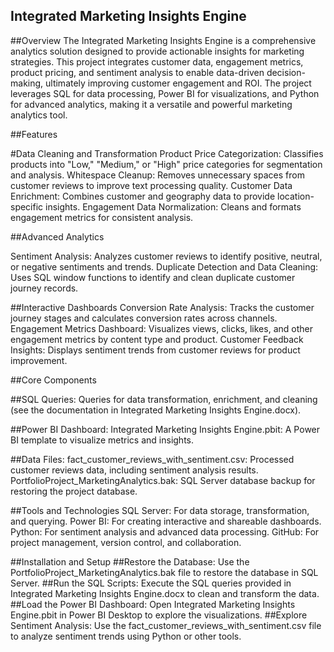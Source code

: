## Integrated Marketing Insights Engine

##Overview
The Integrated Marketing Insights Engine is a comprehensive analytics solution designed to provide actionable insights for marketing strategies. This project integrates customer data, engagement metrics, product pricing, and sentiment analysis to enable data-driven decision-making, ultimately improving customer engagement and ROI.
The project leverages SQL for data processing, Power BI for visualizations, and Python for advanced analytics, making it a versatile and powerful marketing analytics tool.

##Features

#Data Cleaning and Transformation
Product Price Categorization: Classifies products into "Low," "Medium," or "High" price categories for segmentation and analysis.
Whitespace Cleanup: Removes unnecessary spaces from customer reviews to improve text processing quality.
Customer Data Enrichment: Combines customer and geography data to provide location-specific insights.
Engagement Data Normalization: Cleans and formats engagement metrics for consistent analysis.

##Advanced Analytics

Sentiment Analysis: Analyzes customer reviews to identify positive, neutral, or negative sentiments and trends.
Duplicate Detection and Data Cleaning: Uses SQL window functions to identify and clean duplicate customer journey records.

##Interactive Dashboards
Conversion Rate Analysis: Tracks the customer journey stages and calculates conversion rates across channels.
Engagement Metrics Dashboard: Visualizes views, clicks, likes, and other engagement metrics by content type and product.
Customer Feedback Insights: Displays sentiment trends from customer reviews for product improvement.

##Core Components

##SQL Queries:
Queries for data transformation, enrichment, and cleaning (see the documentation in Integrated Marketing Insights Engine.docx).

##Power BI Dashboard:
Integrated Marketing Insights Engine.pbit: A Power BI template to visualize metrics and insights.

##Data Files:
fact_customer_reviews_with_sentiment.csv: Processed customer reviews data, including sentiment analysis results.
PortfolioProject_MarketingAnalytics.bak: SQL Server database backup for restoring the project database.

##Tools and Technologies
SQL Server: For data storage, transformation, and querying.
Power BI: For creating interactive and shareable dashboards.
Python: For sentiment analysis and advanced data processing.
GitHub: For project management, version control, and collaboration.

##Installation and Setup
##Restore the Database:
Use the PortfolioProject_MarketingAnalytics.bak file to restore the database in SQL Server.
##Run the SQL Scripts:
Execute the SQL queries provided in Integrated Marketing Insights Engine.docx to clean and transform the data.
##Load the Power BI Dashboard:
Open Integrated Marketing Insights Engine.pbit in Power BI Desktop to explore the visualizations.
##Explore Sentiment Analysis:
Use the fact_customer_reviews_with_sentiment.csv file to analyze sentiment trends using Python or other tools.
